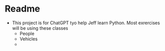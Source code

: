 # Readme
* This project is for ChatGPT tyo help Jeff learn Python. Most exrercises will be using these classes
  * People
  * Vehicles
  * 
